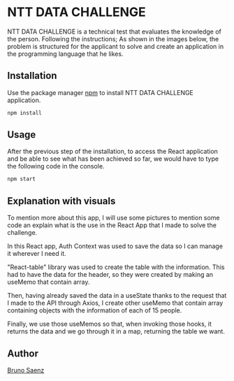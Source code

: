 # NTT DATA CHALLENGE

NTT DATA CHALLENGE is a technical test that evaluates the knowledge of the person. Following the instructions; As shown in the images below, the problem is structured for the applicant to solve and create an application in the programming language that he likes. 

## Installation

Use the package manager [npm](https://docs.npmjs.com/cli/v8/commands/npm-install) to install NTT DATA CHALLENGE application.

```bash
npm install
```

## Usage

After the previous step of the installation, to access the React application and be able to see what has been achieved so far, we would have to type the following code in the console.

```bash
npm start
```

## Explanation with visuals

To mention more about this app, I will use some pictures to mention some code an explain what is the use in the React App that I made to solve the challenge.

In this React app, Auth Context was used to save the data so I can manage it wherever I need it.

"React-table" library was used to create the table with the information. This had to have the data for the header, so they were created by making an useMemo that contain array.

Then, having already saved the data in a useState thanks to the request that I made to the API through Axios, I create other useMemo that contain array containing objects with the information of each of 15 people.

Finally, we use those useMemos so that, when invoking those hooks, it returns the data and we go through it in a map, returning the table we want.
## Author
[Bruno Saenz](https://github.com/Brunosz19)
